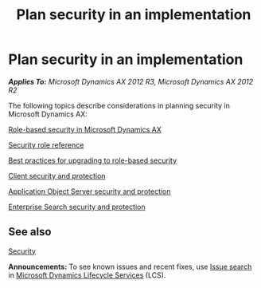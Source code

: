 ﻿---
title: Plan security in an implementation
TOCTitle: Plan security
ms:assetid: 1ceed25f-cf71-400e-8602-2a6fd8f719b0
ms:mtpsurl: https://technet.microsoft.com/en-us/library/Hh918185(v=AX.60)
ms:contentKeyID: 45964480
ms.date: 04/18/2014
mtps_version: v=AX.60
---

# Plan security in an implementation 


_**Applies To:** Microsoft Dynamics AX 2012 R3, Microsoft Dynamics AX 2012 R2_

The following topics describe considerations in planning security in Microsoft Dynamics AX:

[Role-based security in Microsoft Dynamics AX](role-based-security-in-microsoft-dynamics-ax.md)

[Security role reference](security-role-reference.md)

[Best practices for upgrading to role-based security](best-practices-for-upgrading-to-role-based-security.md)

[Client security and protection](client-security-and-protection.md)

[Application Object Server security and protection](application-object-server-security-and-protection.md)

[Enterprise Search security and protection](enterprise-search-security-and-protection.md)

## See also

[Security](security.md)

  
**Announcements:** To see known issues and recent fixes, use [Issue search](http://go.microsoft.com/fwlink/?linkid=389258) in [Microsoft Dynamics Lifecycle Services](http://go.microsoft.com/fwlink/?linkid=306505) (LCS).


